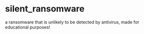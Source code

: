 # silent_ransomware

a ransomware that is unlikely to be detected by antivirus, made for educational purposes!
